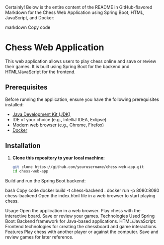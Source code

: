Certainly! Below is the entire content of the README in GitHub-flavored Markdown for the Chess Web Application using Spring Boot, HTML, JavaScript, and Docker:

markdown
Copy code
# Chess Web Application

This web application allows users to play chess online and save or review their games. It is built using Spring Boot for the backend and HTML/JavaScript for the frontend.

## Prerequisites

Before running the application, ensure you have the following prerequisites installed:

- [Java Development Kit (JDK)](https://www.oracle.com/java/technologies/javase-downloads.html)
- IDE of your choice (e.g., IntelliJ IDEA, Eclipse)
- Modern web browser (e.g., Chrome, Firefox)
- [Docker](https://www.docker.com/)

## Installation

1. **Clone this repository to your local machine:**

   ```bash
   git clone https://github.com/yourusername/chess-web-app.git
   cd chess-web-app
Build and run the Spring Boot backend:

bash
Copy code
docker build -t chess-backend .
docker run -p 8080:8080 chess-backend
Open the index.html file in a web browser to start playing chess.

Usage
Open the application in a web browser.
Play chess with the interactive board.
Save or review your games.
Technologies Used
Spring Boot: Backend framework for Java-based applications.
HTML/JavaScript: Frontend technologies for creating the chessboard and game interactions.
Features
Play chess with another player or against the computer.
Save and review games for later reference.
